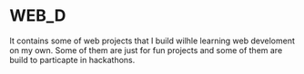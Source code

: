 # WEB_D
It contains some of web projects that I build wilhle learning web develoment on my own. Some of them are just for fun projects and some of them are build to particapte in hackathons.
